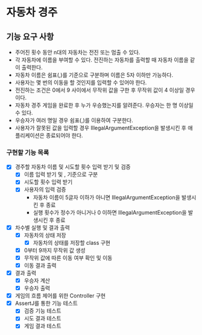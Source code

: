 # 자동차 경주

## 기능 요구 사항

- 주어진 횟수 동안 n대의 자동차는 전진 또는 멈출 수 있다.
- 각 자동차에 이름을 부여할 수 있다. 전진하는 자동차를 출력할 때 자동차 이름을 같이 출력한다.
- 자동차 이름은 쉼표(,)를 기준으로 구분하며 이름은 5자 이하만 가능하다.
- 사용자는 몇 번의 이동을 할 것인지를 입력할 수 있어야 한다.
- 전진하는 조건은 0에서 9 사이에서 무작위 값을 구한 후 무작위 값이 4 이상일 경우이다.
- 자동차 경주 게임을 완료한 후 누가 우승했는지를 알려준다. 우승자는 한 명 이상일 수 있다.
- 우승자가 여러 명일 경우 쉼표(,)를 이용하여 구분한다.
- 사용자가 잘못된 값을 입력할 경우 IllegalArgumentException을 발생시킨 후 애플리케이션은 종료되어야 한다.

### 구현할 기능 목록

- [x] 경주할 자동차 이름 및 시도할 횟수 입력 받기 및 검증
    - [x] 이름 입력 받기 및 , 기준으로 구분
    - [x] 시도할 횟수 입력 받기
    - [x] 사용자의 입력 검증
        - 자동차 이름이 5글자 이하가 아니면 IllegalArgumentException을 발생시킨 후 종료
        - 실행 횟수가 정수가 아니거나 0 이하면 IllegalArgumentException을 발생시킨 후 종료

- [x] 차수별 실행 및 결과 출력
    - [x] 자동차의 상태 저장
        - [x] 자동차의 상태를 저장할 class 구현
    - [x] 0부터 9까지 무작위 값 생성
    - [x] 무작위 값에 따른 이동 여부 확인 및 이동
    - [x] 이동 결과 출력
- [x] 결과 출력
    - [x] 우승자 계산
    - [x] 우승자 출력
- [x] 게임의 흐름 제어를 위한 Controller 구현
- [x] AssertJ를 통한 기능 테스트
    - [x] 검증 기능 테스트
    - [x] 시도 결과 테스트
    - [x] 게임 결과 테스트
